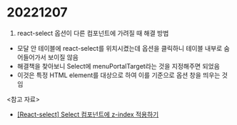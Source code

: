 # 20221207

1. react-select 옵션이 다른 컴포넌트에 가려질 때 해결 방법

- 모달 안 테이블에 react-select를 위치시켰는데 옵션을 클릭하니 테이블 내부로 숨어들어가서 보이질 않음
- 해결책을 찾아보니 Select에 menuPortalTarget라는 것을 지정해주면 되었음
- 이것은 특정 HTML element를 대상으로 하여 이를 기준으로 옵션 창을 띄우는 것임

<참고 자료>

- [[React-select] Select 컴포넌트에 z-index 적용하기](https://yelee.tistory.com/m/37)
